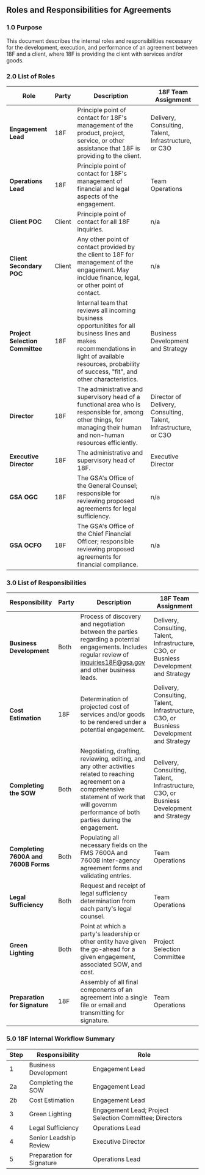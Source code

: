 ## Roles and Responsibilities for Agreements

### 1.0 Purpose

This document describes the internal roles and responsibilities necessary for the development, execution, and performance of an agreement between 18F and a client, where 18F is providing the client with services and/or goods.

### 2.0 List of Roles

Role | Party | Description | 18F Team Assignment
---- | ----- | ----------- | -------------------
**Engagement Lead** | 18F | Principle point of contact for 18F's management of the product, project, service, or other assistance that 18F is providing to the client. | Delivery, Consulting, Talent, Infrastructure, or C3O 
**Operations Lead** | 18F | Principle point of contact for 18F's management of financial and legal aspects of the engagement. | Team Operations
**Client POC** | Client | Principle point of contact for all 18F inquiries. | n/a
**Client Secondary POC** | Client | Any other point of contact provided by the client to 18F for management of the engagement.  May incldue finance, legal, or other point of contact. | n/a
**Project Selection Committee** | 18F | Internal team that reviews all incoming business opportunitites for all business lines and makes recommendations in light of available resources, probability of success, "fit", and other characteristics. | Business Development and Strategy
**Director** | 18F | The administrative and supervisory head of a functional area who is responsible for, among other things, for managing their human and non-human resources efficiently. | Director of Delivery, Consulting, Talent, Infrastructure, or C3O
**Executive Director** | 18F | The administrative and supervisory head of 18F. | Executive Director 
**GSA OGC** | 18F | The GSA's Office of the General Counsel; responsible for reviewing proposed agreements for legal sufficiency. | n/a
**GSA OCFO** | 18F | The GSA's Office of the Chief Financial Officer; responsible reviewing proposed agreements for financial compliance. | n/a

### 3.0 List of Responsibilities

Responsibility | Party | Description | 18F Team Assignment
-------------- | ----- | ----------- | -------------------
**Business Development** | Both | Process of discovery and negotiation between the parties regarding a potential engagements.  Includes regular review of inquiries18F@gsa.gov and other business leads. | Delivery, Consulting, Talent, Infrastructure, C3O, or Busniess Development and Strategy
**Cost Estimation** | 18F | Determination of projected cost of services and/or goods to be rendered under a potential engagement. | Delivery, Consulting, Talent, Infrastructure, C3O, or Busniess Development and Strategy
**Completing the SOW** | Both | Negotiating, drafting, reviewing, editing, and any other activities related to reaching agreement on a comprehensive statement of work that will governm performance of both parties during the engagement. | Delivery, Consulting, Talent, Infrastructure, C3O, or Busniess Development and Strategy
**Completing 7600A and 7600B Forms** | Both | Populating all necessary fields on the FMS 7600A and 7600B inter-agency agreement forms and validating entries. | Team Operations
**Legal Sufficiency** | Both | Request and receipt of legal sufficiency determination from each party's legal counsel. | Team Operations
**Green Lighting** | Both | Point at which a party's leadership or other entity have given the go-ahead for a given engagement, associated SOW, and cost. | Project Selection Committee
**Preparation for Signature** | 18F | Assembly of all final components of an agreement into a single file or email and transmitting for signature. | Team Operations

### 5.0 18F Internal Workflow Summary

Step | Responsibility | Role
---- | -------------- | ------
1 | Business Development | Engagement Lead
2a | Completing the SOW | Engagement Lead
2b | Cost Estimation | Engagement Lead
3 | Green Lighting | Engagement Lead; Project Selection Committee; Directors
4 | Legal Sufficiency | Operations Lead
4 | Senior Leadship Review | Executive Director
5 | Preparation for Signature | Operations Lead

